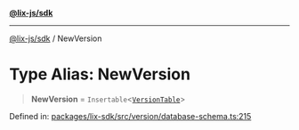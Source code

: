 [**@lix-js/sdk**](../README.md)

***

[@lix-js/sdk](../README.md) / NewVersion

# Type Alias: NewVersion

> **NewVersion** = `Insertable`\<[`VersionTable`](VersionTable.md)\>

Defined in: [packages/lix-sdk/src/version/database-schema.ts:215](https://github.com/opral/monorepo/blob/95d464500b14a3c0aabc535935d800ebcc86d1ad/packages/lix-sdk/src/version/database-schema.ts#L215)
